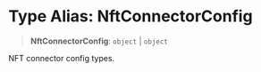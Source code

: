 # Type Alias: NftConnectorConfig

> **NftConnectorConfig**: `object` \| `object`

NFT connector config types.

